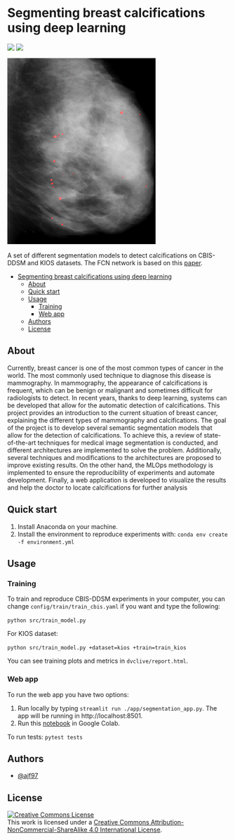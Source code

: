 # Segmenting breast calcifications using deep learning

<a href="https://pytorch.org/"><img src="https://img.shields.io/badge/PyTorch-v1.12-red.svg?logo=PyTorch&style=for-the-badge" /></a>
<a href="#"><img src="https://img.shields.io/badge/python-v3.9+-blue.svg?logo=python&style=for-the-badge" /></a>

![](app/images/20230421111554.png)

A set of different segmentation models to detect calcifications on CBIS-DDSM and KIOS datasets. The FCN network is based on this [paper](https://arxiv.org/abs/2102.00811).

- [Segmenting breast calcifications using deep learning](#segmenting-breast-calcifications-using-deep-learning)
  - [About](#about)
  - [Quick start](#quick-start)
  - [Usage](#usage)
    - [Training](#training)
    - [Web app](#web-app)
  - [Authors](#authors)
  - [License](#license)

## About

Currently, breast cancer is one of the most common types of cancer in the world. The most
commonly used technique to diagnose this disease is mammography. In mammography, the
appearance of calcifications is frequent, which can be benign or malignant and sometimes
difficult for radiologists to detect. In recent years, thanks to deep learning, systems can
be developed that allow for the automatic detection of calcifications. This project provides
an introduction to the current situation of breast cancer, explaining the different types of
mammography and calcifications. The goal of the project is to develop several semantic
segmentation models that allow for the detection of calcifications. To achieve this, a review
of state-of-the-art techniques for medical image segmentation is conducted, and different
architectures are implemented to solve the problem. Additionally, several techniques and
modifications to the architectures are proposed to improve existing results. On the other
hand, the MLOps methodology is implemented to ensure the reproducibility of experiments
and automate development. Finally, a web application is developed to visualize the results
and help the doctor to locate calcifications for further analysis

## Quick start

1. Install Anaconda on your machine.
2. Install the environment to reproduce experiments with: `conda env create -f environment.yml`

## Usage

### Training

To train and reproduce CBIS-DDSM experiments in your computer, you can change `config/train/train_cbis.yaml` if you want and type the following:

`python src/train_model.py`

For KIOS dataset:

`python src/train_model.py +dataset=kios +train=train_kios`

You can see training plots and metrics in `dvclive/report.html`.

### Web app

To run the web app you have two options:

1. Run locally by typing `streamlit run ./app/segmentation_app.py`. The app will be running in http://localhost:8501.
2. Run this [notebook](https://colab.research.google.com/drive/1L8ut6zsCf6n0AgwfREmyuzMWkGPMH8VN?usp=share_link) in Google Colab.

To run tests: `pytest tests`

## Authors

- [@ajf97](https://www.github.com/ajf97)

## License

<a rel="license" href="http://creativecommons.org/licenses/by-nc-sa/4.0/"><img alt="Creative Commons License" style="border-width:0" src="https://i.creativecommons.org/l/by-nc-sa/4.0/88x31.png" /></a><br />This work is licensed under a <a rel="license" href="http://creativecommons.org/licenses/by-nc-sa/4.0/">Creative Commons Attribution-NonCommercial-ShareAlike 4.0 International License</a>.
